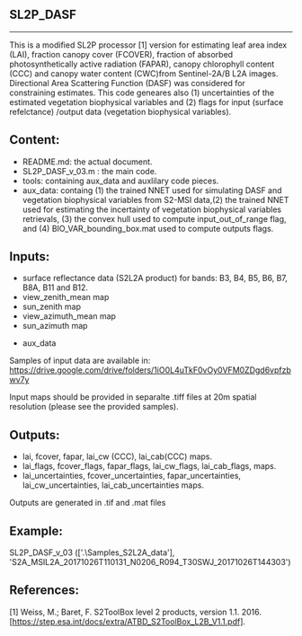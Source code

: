SL2P_DASF
----------
----------

This is a modified SL2P processor [1] version for estimating leaf area index (LAI), fraction canopy cover (FCOVER), fraction of absorbed photosynthetically active radiation (FAPAR), canopy chlorophyll content (CCC) and canopy water content (CWC)from Sentinel-2A/B L2A images. Directional Area Scattering Function (DASF) was considered for constraining estimates. 
This code geneares also (1) uncertainties of the estimated vegetation biophysical variables and (2) flags for input (surface refelctance) /output data (vegetation biophysical variables).   
 

Content:
--------
- README.md: the actual document.
- SL2P_DASF_v_03.m : the main code.
- tools: containing aux_data and auxlilary code pieces.
- aux_data: containg (1) the trained NNET used for simulating DASF and vegetation biophysical variables from S2-MSI data,(2) the trained NNET used for estimating the incertainty of vegetation biophysical variables retrievals, (3) the convex hull used to compute input_out_of_range flag, and (4) BIO_VAR_bounding_box.mat used to compute outputs flags. 

Inputs:
-------
- surface reflectance data (S2L2A product) for bands: B3, B4, B5, B6, B7, B8A, B11 and B12.
- view_zenith_mean map
- sun_zenith map
- view_azimuth_mean map
- sun_azimuth map 
+ aux_data

Samples of input data are available in: https://drive.google.com/drive/folders/1iO0L4uTkF0vOy0VFM0ZDgd6vpfzbwv7y

Input maps should be provided in separalte .tiff files at 20m spatial resolution (please see the provided samples).

Outputs:
--------
- lai, fcover, fapar, lai_cw (CCC), lai_cab(CCC) maps. 
- lai_flags, fcover_flags, fapar_flags, lai_cw_flags, lai_cab_flags, maps.  
- lai_uncertainties, fcover_uncertainties, fapar_uncertainties, lai_cw_uncertainties, lai_cab_uncertainties maps. 

Outputs are generated in .tif and .mat files

Example:
--------
SL2P_DASF_v_03 (['.\Samples_S2L2A_data\'], 'S2A_MSIL2A_20171026T110131_N0206_R094_T30SWJ_20171026T144303')


References:
-----------
[1] Weiss, M.; Baret, F. S2ToolBox level 2 products, version 1.1. 2016. [https://step.esa.int/docs/extra/ATBD_S2ToolBox_L2B_V1.1.pdf].
 

 

